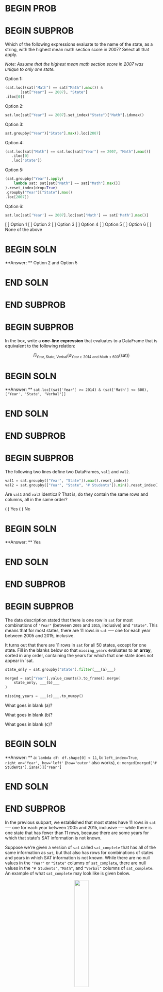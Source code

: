 # BEGIN PROB

# BEGIN SUBPROB

Which of the following expressions evaluate to the name of the state, as a string, with the highest mean math section score in 2007? Select all that apply.

*Note: Assume that the highest mean math section score in 2007 was unique to only one state.*

Option 1:

```py
(sat.loc[(sat["Math"] == sat["Math"].max()) & 
       (sat["Year"] == 2007), "State"]
.iloc[0])
```

Option 2:

```py
sat.loc[sat["Year"] == 2007].set_index("State")["Math"].idxmax()
```

Option 3:

```py
sat.groupby("Year")["State"].max().loc[2007]
```

Option 4:

```py
(sat.loc[sat["Math"] == sat.loc[sat["Year"] == 2007, "Math"].max()]
   .iloc[0]  
   .loc["State"])
```

Option 5:

```py
(sat.groupby("Year").apply(
    lambda sat: sat[sat["Math"] == sat["Math"].max()]
).reset_index(drop=True)
.groupby("Year")["State"].max()
.loc[2007])
```

Option 6:

```py
sat.loc[sat['Year'] == 2007].loc[sat['Math'] == sat['Math'].max()]
```

[ ] Option 1
[ ] Option 2
[ ] Option 3
[ ] Option 4
[ ] Option 5
[ ] Option 6
[ ] None of the above

# BEGIN SOLN
**Answer: ** Option 2 and Option 5

# END SOLN
    
# END SUBPROB

# BEGIN SUBPROB
In the box, write a **one-line expression** that evaluates to a DataFrame that is equivalent to the following relation:

$$\Pi_{\text{Year, State, Verbal}} \left(\sigma_{\text{Year } \geq \: 2014 \text{ and Math } \leq \: 600} \left( \text{sat} \right) \right)$$

# BEGIN SOLN
**Answer: ** `sat.loc[(sat['Year'] >= 2014) & (sat['Math'] <= 600), ['Year', 'State', 'Verbal']]`

# END SOLN

# END SUBPROB

# BEGIN SUBPROB
The following two lines define two DataFrames, `val1` and `val2`.

```py
val1 = sat.groupby(["Year", "State"]).max().reset_index()
val2 = sat.groupby(["Year", "State", "# Students"]).min().reset_index()
```

Are `val1` and `val2` identical? That is, do they contain the same rows and columns, all in the same order?

( ) Yes
( ) No

# BEGIN SOLN
**Answer: ** Yes

# END SOLN

# END SUBPROB

# BEGIN SUBPROB
The data description stated that there is one row in `sat` for most combinations of `"Year"` (between `2005` and `2015`, inclusive) and `"State"`. This means that for most states, there are 11 rows in `sat` --- one for each year between 2005 and 2015, inclusive.

It turns out that there are 11 rows in `sat` for all 50 states, except for one state. Fill in the blanks below so that `missing_years` evaluates to an **array**, sorted in any order, containing the years for which that one state does not appear in `sat.

```py
state_only = sat.groupby("State").filter(___(a)___)

merged = sat["Year"].value_counts().to_frame().merge(
    state_only, ___(b)___
)

missing_years = ___(c)___.to_numpy()
```

What goes in blank (a)?

What goes in blank (b)?

What goes in blank (c)?

# BEGIN SOLN
**Answer: ** a: `lambda df: df.shape[0] < 11`, b: `left_index=True, right_on='Year', how='left'` (`how='outer'` also works), c: `merged[merged['# Students'].isna()]['Year']`

# END SOLN

# END SUBPROB

In the previous subpart, we established that most states have 11 rows in `sat` --- one for each year between 2005 and 2015, inclusive --- while there is one state that has fewer than 11 rows, because there are some years for which that state's SAT information is not known.

Suppose we're given a version of `sat` called `sat_complete` that has all of the same information as `sat`, but that also has rows for combinations of states and years in which SAT information is not known. While there are no null values in the `"Year"` or `"State"` columns of `sat_complete`, there are null values in the `"# Students"`, `"Math"`, and `"Verbal"` columns of `sat_complete`. An example of what `sat_complete` may look like is given below.

<center><img src='../assets/images/wi23-final/sat_tail.png' width=30%></center>
<center><img src='../assets/images/wi23-final/sat_other_tail.png' width=30%></center>

*Note that in the above example, `sat` simply wouldn't have rows for West Virginia in 2005 and 2006, meaning it would have 2 fewer rows than the corresponding `sat_complete`.*

# BEGIN SUBPROB
Given just the information in `sat_complete` --- that is, without including any information learned in part (d) --- what is the most likely missingness mechanism of the `"# Students"` column in `sat_complete`?

( ) Not missing at random
( ) Missing at random
( ) Missing completely at random

# BEGIN SOLN
**Answer: ** Not missing at random

# END SOLN

# END SUBPROB

# BEGIN SUBPROB
Given just the information in `sat_complete` --- that is, without including any information learned in part (d) --- what is the most likely missingness mechanism of the `"Math"` column in `sat_complete`?

( ) Not missing at random
( ) Missing at random
( ) Missing completely at random

# BEGIN SOLN
**Answer: ** Missing at random

# END SOLN

# END SUBPROB

# BEGIN SUBPROB

Suppose we perform a permutation test to assess whether the missingness of column $Y$ depends on column $X$.

Suppose we observe a statistically significant result (that is, the $p$-value of our test is less than 0.05). True or False: It is still possible for column $Y$ to be not missing at random.

( ) True
( ) False

# BEGIN SOLN
**Answer: ** Trie

# END SOLN

# END SUBPROB

# BEGIN SUBPROB

Suppose we do not observe a statistically significant result (that is, the $p$-value of our test is greater than 0.05). True or False: It is still possible for column $Y$ to be missing at random dependent on column $X$.

( ) True
( ) False

# BEGIN SOLN
**Answer: ** True

# END SOLN

# END SUBPROB

# END PROB